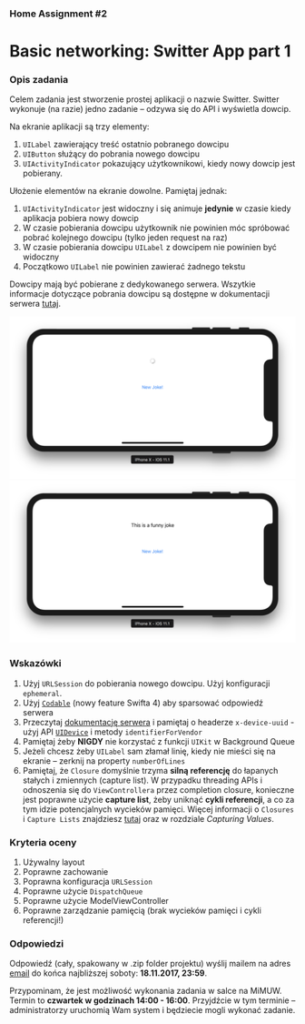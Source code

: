 ### Home Assignment #2

# Basic networking: Switter App part 1

### Opis zadania

Celem zadania jest stworzenie prostej aplikacji o nazwie Switter. Switter wykonuje (na razie) jedno zadanie – odzywa się do API i wyświetla dowcip.

Na ekranie aplikacji są trzy elementy:

1. `UILabel` zawierający treść ostatnio pobranego dowcipu
2. `UIButton` służący do pobrania nowego dowcipu
3. `UIActivityIndicator` pokazujący użytkownikowi, kiedy nowy dowcip jest pobierany.

Ułożenie elementów na ekranie dowolne. Pamiętaj jednak:

1. `UIActivityIndicator` jest widoczny i się animuje **jedynie** w czasie kiedy aplikacja pobiera nowy dowcip
2. W czasie pobierania dowcipu użytkownik nie powinien móc spróbować pobrać kolejnego dowcipu (tylko jeden request na raz)
3. W czasie pobierania dowcipu `UILabel` z dowcipem nie powinien być widoczny
4. Początkowo `UILabel` nie powinien zawierać żadnego tekstu

Dowcipy mają być pobierane z dedykowanego serwera. Wszytkie informacje dotyczące pobrania dowcipu są dostępne w dokumentacji serwera [tutaj](https://github.com/DaftMobile/switter).

![Screenshot 1](s1.png)
![Screenshot 2](s2.png)

### Wskazówki

1. Użyj `URLSession` do pobierania nowego dowcipu. Użyj konfiguracji `ephemeral`.
2. Użyj [`Codable`](https://developer.apple.com/documentation/foundation/archives_and_serialization/encoding_and_decoding_custom_types) (nowy feature Swifta 4) aby sparsować odpowiedź serwera
3. Przeczytaj [dokumentację serwera]((https://github.com/DaftMobile/switter)) i pamiętaj o headerze `x-device-uuid` - użyj API [`UIDevice`](https://developer.apple.com/documentation/uikit/uidevice) i metody `identifierForVendor`
4. Pamiętaj żeby **NIGDY** nie korzystać z funkcji `UIKit` w Background Queue
5. Jeżeli chcesz żeby `UILabel` sam złamał linię, kiedy nie mieści się na ekranie – zerknij na property `numberOfLines`
6. Pamiętaj, że `Closure` domyślnie trzyma **silną referencję** do łapanych stałych i zmiennych (capture list). W przypadku threading APIs i odnoszenia się do `ViewControllera` przez completion closure, konieczne jest poprawne użycie **capture list**, żeby uniknąć **cykli referencji**, a co za tym idzie potencjalnych wycieków pamięci. Więcej informacji o `Closures` i `Capture Lists` znajdziesz [tutaj](https://developer.apple.com/library/content/documentation/Swift/Conceptual/Swift_Programming_Language/Closures.html) oraz w rozdziale *Capturing Values*.

### Kryteria oceny

1. Używalny layout
2. Poprawne zachowanie
3. Poprawna konfiguracja `URLSession`
4. Poprawne użycie `DispatchQueue`
5. Poprawne użycie ModelViewController
6. Poprawne zarządzanie pamięcią (brak wycieków pamięci i cykli referencji!)

### Odpowiedzi

Odpowiedź (cały, spakowany w .zip folder projektu) wyślij mailem na adres [email](mailto:michal.dabrowski+assignment2@daftcode.pl) do końca najbliższej soboty: **18.11.2017, 23:59**.

Przypominam, że jest możliwość wykonania zadania w salce na MiMUW. Termin to **czwartek w godzinach 14:00 - 16:00**. Przyjdźcie w tym terminie – administratorzy uruchomią Wam system i będziecie mogli wykonać zadanie.
